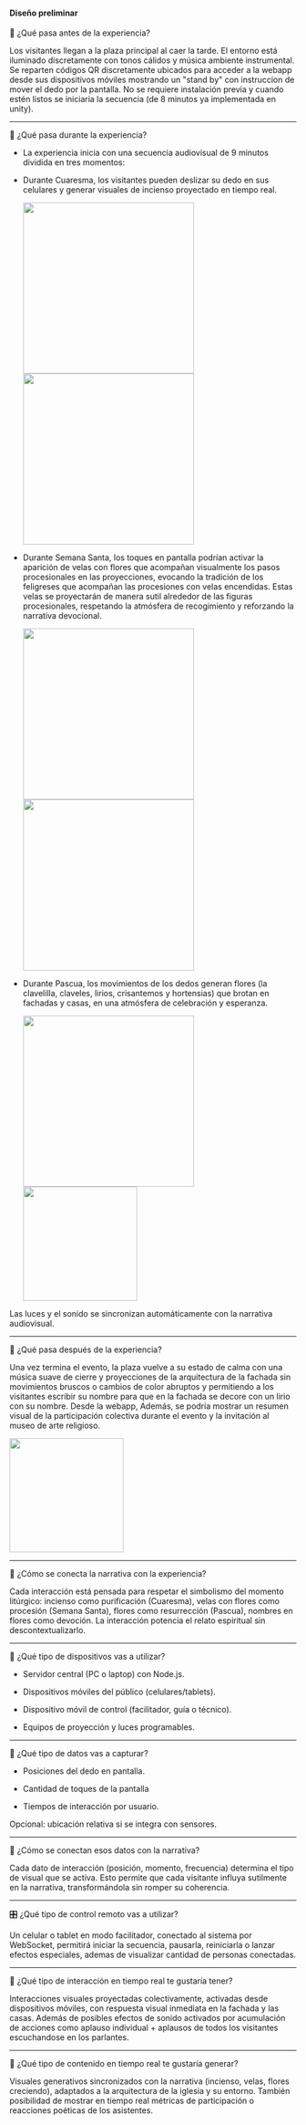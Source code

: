 #### Diseño preliminar

🔄 ¿Qué pasa antes de la experiencia?

Los visitantes llegan a la plaza principal al caer la tarde. El entorno está iluminado discretamente con tonos cálidos y música ambiente instrumental. Se reparten códigos QR discretamente ubicados para acceder a la webapp desde sus dispositivos móviles mostrando un "stand by" con instruccion de mover el dedo por la pantalla. No se requiere instalación previa y cuando estén listos se iniciaria la secuencia (de 8 minutos ya implementada en unity).

---

🌟 ¿Qué pasa durante la experiencia?

- La experiencia inicia con una secuencia audiovisual de 9 minutos dividida en tres momentos:

- Durante Cuaresma, los visitantes pueden deslizar su dedo en sus celulares y generar visuales de incienso proyectado en tiempo real.

  <img src="https://github.com/user-attachments/assets/e2d474fe-8816-4646-a438-3f9fa3b59b27" width="300">
  <img src="https://github.com/user-attachments/assets/26e54341-ee13-4435-aec8-4ed9b8d39d01" width="300">



- Durante Semana Santa, los toques en pantalla podrían activar la aparición de velas con flores que acompañan visualmente los pasos procesionales en las proyecciones, evocando la tradición de los feligreses que acompañan las procesiones con velas encendidas. Estas velas se proyectarán de manera sutil alrededor de las figuras procesionales, respetando la atmósfera de recogimiento y reforzando la narrativa devocional.

  <img src="https://github.com/user-attachments/assets/7952a923-1a5f-4431-a02d-35969d61cc53" width="300">
  <img src="https://github.com/user-attachments/assets/33476620-060a-44b7-b7c3-c5c3cbe34626" width="300">



- Durante Pascua, los movimientos de los dedos generan flores (la clavelilla, claveles, lirios, crisantemos y hortensias) que brotan en fachadas y casas, en una atmósfera de celebración y esperanza.

  <img src="https://www.plantasonya.com.br/wp-content/img/lirios8.gif" width="300">
  <img src="https://i.pinimg.com/originals/af/e5/ba/afe5bac67a1eedee24c74ee2b39807c1.gif" width="200">

Las luces y el sonido se sincronizan automáticamente con la narrativa audiovisual.

---

🔁 ¿Qué pasa después de la experiencia?

Una vez termina el evento, la plaza vuelve a su estado de calma con una música suave de cierre y proyecciones de la arquitectura de la fachada sin movimientos bruscos o cambios de color abruptos y permitiendo a los visitantes escribir su nombre para que en la fachada se decore con un lirio con su nombre. Desde la webapp,  Además, se podría mostrar un resumen visual de la participación colectiva durante el evento y la invitación al museo de arte religioso.

<img src="https://lacasadelasflores.com.mx/img/loading.gif" width="200">

---

🧵 ¿Cómo se conecta la narrativa con la experiencia?

Cada interacción está pensada para respetar el simbolismo del momento litúrgico: incienso como purificación (Cuaresma), velas con flores como procesión (Semana Santa), flores como resurrección (Pascua), nombres en flores como devoción. La interacción potencia el relato espiritual sin descontextualizarlo.

---

📲 ¿Qué tipo de dispositivos vas a utilizar?

- Servidor central (PC o laptop) con Node.js.

- Dispositivos móviles del público (celulares/tablets).

- Dispositivo móvil de control (facilitador, guía o técnico).

- Equipos de proyección y luces programables.

---

🧾 ¿Qué tipo de datos vas a capturar?

- Posiciones del dedo en pantalla.

- Cantidad de toques de la pantalla

- Tiempos de interacción por usuario.

Opcional: ubicación relativa si se integra con sensores.

---

🔗 ¿Cómo se conectan esos datos con la narrativa?

Cada dato de interacción (posición, momento, frecuencia) determina el tipo de visual que se activa. Esto permite que cada visitante influya sutilmente en la narrativa, transformándola sin romper su coherencia.

---

🎛 ¿Qué tipo de control remoto vas a utilizar?

Un celular o tablet en modo facilitador, conectado al sistema por WebSocket, permitirá iniciar la secuencia, pausarla, reiniciarla o lanzar efectos especiales, ademas de visualizar cantidad de personas conectadas.

---

🧩 ¿Qué tipo de interacción en tiempo real te gustaría tener?

Interacciones visuales proyectadas colectivamente, activadas desde dispositivos móviles, con respuesta visual inmediata en la fachada y las casas. Además de posibles efectos de sonido activados por acumulación de acciones como aplauso individual + aplausos de todos los visitantes escuchandose en los parlantes.

---

🎥 ¿Qué tipo de contenido en tiempo real te gustaría generar?

Visuales generativos sincronizados con la narrativa (incienso, velas, flores creciendo), adaptados a la arquitectura de la iglesia y su entorno. También posibilidad de mostrar en tiempo real métricas de participación o reacciones poéticas de los asistentes.
